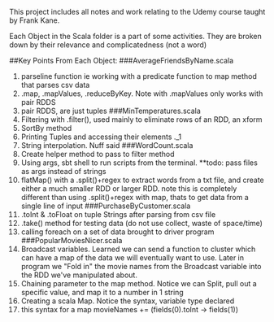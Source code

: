 This project includes all notes and work
relating to the Udemy course taught by
Frank Kane.


Each Object in the Scala folder is a 
part of some activities. They are
broken down by their relevance
and complicatedness (not a word)



##Key Points From Each Object:
###AverageFriendsByName.scala
1. parseline function ie working with a predicate function to map method that parses csv data
2. .map, .mapValues, .reduceByKey. Note with .mapValues only works with pair RDDS
3. pair RDDS, are just tuples
###MinTemperatures.scala
1. Filtering with .filter(), used mainly to eliminate rows of an RDD, an xform
2. SortBy method
3. Printing Tuples and accessing their elements ._1
4. String interpolation. Nuff said
###WordCount.scala
1. Create helper method to pass to filter method
2. Using args, sbt shell to run scripts from the terminal. **todo: pass files as args instead of strings
3. flatMap() with a .split()+regex to extract words from a txt file, and create either a much smaller RDD or larger RDD. note this is completely different than using .split()+regex with map, thats to get data from a single line of input
###PurchaseByCustomer.scala
1. .toInt & .toFloat on tuple Strings after parsing from csv file
2. .take() method for testing data (do not use collect, waste of space/time)
3. calling foreach on a set of data brought to driver program
###PopularMoviesNicer.scala
1. Broadcast variables. Learned we can send a function to cluster which can have a map of the data we will eventually want to use. Later in program we "Fold in" the movie names from the Broadcast variable into the RDD we've manipulated about.
2. Chaining parameter to the map method. Notice we can Split, pull out a specific value, and map it to a number in 1 string
3. Creating a scala Map. Notice the syntax, variable type declared 
4. this syntax for a map movieNames += (fields(0).toInt -> fields(1))

